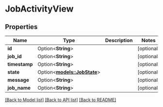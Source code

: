 # JobActivityView

## Properties

Name | Type | Description | Notes
------------ | ------------- | ------------- | -------------
**id** | Option<**String**> |  | [optional]
**job_id** | Option<**String**> |  | [optional]
**timestamp** | Option<**String**> |  | [optional]
**state** | Option<[**models::JobState**](JobState.md)> |  | [optional]
**message** | Option<**String**> |  | [optional]
**job_name** | Option<**String**> |  | [optional]

[[Back to Model list]](../README.md#documentation-for-models) [[Back to API list]](../README.md#documentation-for-api-endpoints) [[Back to README]](../README.md)


